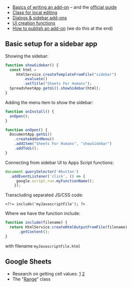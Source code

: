 - [Basics of writing an add-on](https://www.labnol.org/internet/write-google-docs-addon/28446/) – and the [official guide](https://developers.google.com/workspace/add-ons/editors/sheets)
- [Clasp for local editing](https://github.com/google/clasp#push)
- [Dialogs & sidebar add-ons](https://developers.google.com/workspace/add-ons/concepts/dialogs)
- [UI creation functions](https://developers.google.com/apps-script/reference/base/ui#createAddonMenu())
- [How to publish an add-on](https://developers.google.com/workspace/add-ons/how-tos/publish-add-on-overview) (we do this at the end)

## Basic setup for a sidebar app

Showing the sidebar:

```js
function showSidebar() {
  const html = 
     HtmlService.createTemplateFromFile("sidebar")
    	.evaluate()
    	.setTitle("Sheets For Humans");
  SpreadsheetApp.getUi().showSidebar(html);
}
```

Adding the menu item to show the sidebar:

```js
function onInstall() {
  onOpen();
}

function onOpen() {
  DocumentApp.getUi()
    .createAddonMenu()
    .addItem("Sheets For Humans", "showSidebar")
    .addToUi();
}
```

Connecting from sidebar UI to Apps Script functions:

```js
document.querySelector('#button')
  .addEventListener('click', () => {
     google.script.run.myFunctionName();
	});
```

Transcluding separated JS/CSS code:

```
<?!= include('myJavascriptFile'); ?>
```

Where we have the function include:

```js
function include(filename) {
  return HtmlService.createHtmlOutputFromFile(filename)
      .getContent();
}
```



with filename `myJavascriptFile.html`



## Google Sheets

- Research on getting cell values: [1](https://blog.gsmart.in/google-sheet-script-get-cell-value/) [2](https://developers.google.com/apps-script/guides/sheets)
- The "[Range](https://developers.google.com/apps-script/reference/spreadsheet/range)" class

